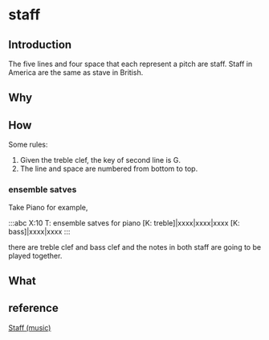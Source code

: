 # staff

## Introduction

The five lines and four space that each represent a pitch are staff. Staff in America are the same as stave in British.

## Why

## How

Some rules:

1. Given the treble clef, the key of second line is G.
2. The line and space are numbered from bottom to top.

### ensemble satves

Take Piano for example,

:::abc
X:10
T: ensemble satves for piano
[K: treble]|xxxx|xxxx|xxxx
[K: bass]|xxxx|xxxx
:::

there are treble clef and bass clef and the notes in both staff are going to be played together.


## What

## reference

[Staff (music)](https://en.wikipedia.org/wiki/Staff_(music))
